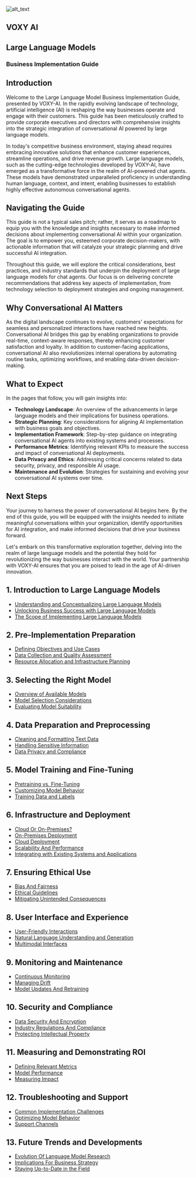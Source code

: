 


![alt_text](https://assets.voxy.tech/logos/LogoV.svg "VOXY Logo")



## **VOXY** AI

## Large Language Models
### Business Implementation Guide

## Introduction

Welcome to the Large Language Model Business Implementation Guide, presented by VOXY-AI. In the rapidly evolving landscape of technology, artificial intelligence (AI) is reshaping the way businesses operate and engage with their customers. This guide has been meticulously crafted to provide corporate executives and directors with comprehensive insights into the strategic integration of conversational AI powered by large language models.

In today's competitive business environment, staying ahead requires embracing innovative solutions that enhance customer experiences, streamline operations, and drive revenue growth. Large language models, such as the cutting-edge technologies developed by VOXY-AI, have emerged as a transformative force in the realm of AI-powered chat agents. These models have demonstrated unparalleled proficiency in understanding human language, context, and intent, enabling businesses to establish highly effective autonomous conversational agents.

## Navigating the Guide

This guide is not a typical sales pitch; rather, it serves as a roadmap to equip you with the knowledge and insights necessary to make informed decisions about implementing conversational AI within your organization. The goal is to empower you, esteemed corporate decision-makers, with actionable information that will catalyze your strategic planning and drive successful AI integration.

Throughout this guide, we will explore the critical considerations, best practices, and industry standards that underpin the deployment of large language models for chat agents. Our focus is on delivering concrete recommendations that address key aspects of implementation, from technology selection to deployment strategies and ongoing management.

## Why Conversational AI Matters

As the digital landscape continues to evolve, customers' expectations for seamless and personalized interactions have reached new heights. Conversational AI bridges this gap by enabling organizations to provide real-time, context-aware responses, thereby enhancing customer satisfaction and loyalty. In addition to customer-facing applications, conversational AI also revolutionizes internal operations by automating routine tasks, optimizing workflows, and enabling data-driven decision-making.

## What to Expect

In the pages that follow, you will gain insights into:

- **Technology Landscape**: An overview of the advancements in large language models and their implications for business operations.
- **Strategic Planning**: Key considerations for aligning AI implementation with business goals and objectives.
- **Implementation Framework**: Step-by-step guidance on integrating conversational AI agents into existing systems and processes.
- **Performance Metrics**: Identifying relevant KPIs to measure the success and impact of conversational AI deployments.
- **Data Privacy and Ethics**: Addressing critical concerns related to data security, privacy, and responsible AI usage.
- **Maintenance and Evolution**: Strategies for sustaining and evolving your conversational AI systems over time.

## Next Steps

Your journey to harness the power of conversational AI begins here. By the end of this guide, you will be equipped with the insights needed to initiate meaningful conversations within your organization, identify opportunities for AI integration, and make informed decisions that drive your business forward.

Let's embark on this transformative exploration together, delving into the realm of large language models and the potential they hold for revolutionizing the way businesses interact with the world. Your partnership with VOXY-AI ensures that you are poised to lead in the age of AI-driven innovation.

## 1. Introduction to Large Language Models 
- [Understanding and Conceptualizing Large Language Models](understanding-llms.md)
- [Unlocking Business Success with Large Language Models](unlock-success.md)
- [The Scope of Implementing Large Language Models](implementation-scope.md)

## 2. Pre-Implementation Preparation
- [Defining Objectives and Use Cases](objectives-use-cases.md)
- [Data Collection and Quality Assessment](data-collection-quality.md)
- [Resource Allocation and Infrastructure Planning](resources-infrastructure.md)

## 3. Selecting the Right Model
- [Overview of Available Models](available-llms.md)
- [Model Selection Considerations](model-selection-considerations.md)
- [Evaluating Model Suitability](evaluating-model-suitability.md)

## 4. Data Preparation and Preprocessing
- [Cleaning and Formatting Text Data](clean-format-text-data.md)
- [Handling Sensitive Information](sensitive-information.md)
- [Data Privacy and Compliance](data-privacy-compliance.md)

## 5. Model Training and Fine-Tuning
- [Pretraining vs. Fine-Tuning](pretraining-vs-fine-tuning.md)
- [Customizing Model Behavior](customizing-behavior.md)
- [Training Data and Labels](training-data-labels.md)

## 6. Infrastructure and Deployment
- [Cloud Or On-Premises?](cloud-or-on-prem.md)
- [On-Premises Deployment](on-prem.md)
- [Cloud Deployment](cloud-deployment.md)
- [Scalability And Performance](scalability-performance.md)
- [Integrating with Existing Systems and Applications](integration.md)

## 7. Ensuring Ethical Use
- [Bias And Fairness](bias-and-fairness.md)
- [Ethical Guidelines](ethical-guideline.md)
- [Mitigating Unintended Consequences](unintended-consequences.md)

## 8. User Interface and Experience
- [User-Friendly Interactions](user-friendly-interactions.md)
- [Natural Language Understanding and Generation](natural-language.md)
- [Multimodal Interfaces](multimodal-interfaces.md)

## 9. Monitoring and Maintenance
- [Continuous Monitoring](continuous-monitoring.md)
- [Managing Drift](managing-drift.md)
- [Model Updates And Retraining](updates-retraining.md)

## 10. Security and Compliance
- [Data Security And Encryption](data-security-encryption.md)
- [Industry Regulations And Compliance](regulatory-compliance.md)
- [Protecting Intellectual Property](protecting-ip.md)

## 11. Measuring and Demonstrating ROI
- [Defining Relevant Metrics](defining-metrics.md)
- [Model Performance](measuring-performance.md)
- [Measuring Impact](measuring-impact.md)

## 12. Troubleshooting and Support
- [Common Implementation Challenges](common-implementation-challenges.md)
- [Optimizing Model Behavior](optimizing-model-behavior.md)
- [Support Channels](support-channels.md)

## 13. Future Trends and Developments
- [Evolution Of Language Model Research](language-model-evolution.md)
- [Implications For Business Strategy](business-strategy.md)
- [Staying Up-to-Date in the Field](staying-up-to-date.md)